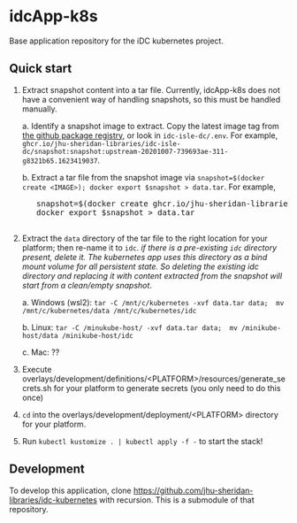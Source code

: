 # idcApp-k8s
Base application repository for the iDC kubernetes project.

## Quick start

1. Extract snapshot content into a tar file.  Currently, idcApp-k8s does not have a convenient way of handling snapshots, so this must be handled manually.

   a. Identify a snapshot image to extract.  Copy the latest image tag from [the github package registry](https://github.com/orgs/jhu-sheridan-libraries/packages/container/package/idc-isle-dc%2Fsnapshot), or look in `idc-isle-dc/.env`.  For example, `ghcr.io/jhu-sheridan-libraries/idc-isle-dc/snapshot:snapshot:upstream-20201007-739693ae-311-g8321b65.1623419037`.

   b. Extract a tar file from the snapshot image via `snapshot=$(docker create <IMAGE>); docker export $snapshot > data.tar`.  For example,
     <pre>
      snapshot=$(docker create ghcr.io/jhu-sheridan-libraries/idc-isle-dc/snapshot:snapshot:upstream-20201007-739693ae-311-g8321b65.1623419037); \
      docker export $snapshot > data.tar
     </pre>

1. Extract the `data` directory of the tar file to the right location for your platform; then re-name it to `idc`.  _if there is a pre-existing `idc` directory present, delete it.  The kubernetes app uses this directory as a bind mount volume for all persistent state.  So deleting the existing idc directory and replacing it with content extracted from the snapshot will start from a clean/empty snapshot_.

   a. Windows (wsl2):  `tar -C /mnt/c/kubernetes -xvf data.tar data;  mv /mnt/c/kubernetes/data /mnt/c/kubernetes/idc`

   b. Linux:  `tar -C /minukube-host/ -xvf data.tar data;  mv /minikube-host/data /minikube-host/idc`

   c. Mac:  ??

1.  Execute overlays/development/definitions/&lt;PLATFORM&gt;/resources/generate_secrets.sh for your platform to generate secrets (you only need to do this once)

1. `cd` into the overlays/development/deployment/&lt;PLATFORM&gt; directory for your platform.

1. Run `kubectl kustomize . | kubectl apply -f -` to start the stack!

## Development
To develop this application, clone https://github.com/jhu-sheridan-libraries/idc-kubernetes with recursion. This is a submodule of that repository. 
